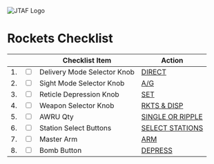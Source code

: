 ![JTAF Logo](../../../JTAF/img/Logo.png)

# **Rockets Checklist**

| | | Checklist Item | Action |
|-|-| ---------------| -------|
|1.|  <input type="checkbox">  | Delivery Mode Selector Knob | [DIRECT](../../cockpit/pilot/weapon_management.md#delivery-mode-knob) |
|2.|  <input type="checkbox">  | Sight Mode Selector Knob | [A/G](../../cockpit/pilot/dscg_controls.md#sight-mode-knob) |
|3.|  <input type="checkbox">  | Reticle Depression Knob | [SET](../../cockpit/pilot/dscg_controls.md#reticle-depression-knob) |
|4.|  <input type="checkbox">  | Weapon Selector Knob | [RKTS & DISP](../../cockpit/pilot/weapon_management.md#weapon-selector-knob) |
|5.|  <input type="checkbox">  | AWRU Qty | [SINGLE OR RIPPLE](../../cockpit/pilot/weapon_management.md#quantity-knob) |
|6.|  <input type="checkbox">  | Station Select Buttons | [SELECT STATIONS](../../cockpit/pilot/weapon_management.md#station-select-buttons) |
|7.|  <input type="checkbox">  | Master Arm | [ARM](../../cockpit/pilot/weapon_management.md#master-arm-switch) |
|8.|  <input type="checkbox">  | Bomb Button | [DEPRESS](../../cockpit/pilot/stick_seat.md#trigger-and-bomb-button) |